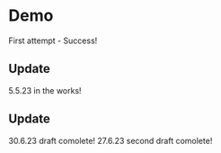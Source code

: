 # Demo

First attempt - Success!

## Update

5.5.23 in the works!

## Update

30.6.23 draft comolete!
27.6.23 second draft comolete!
